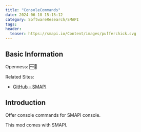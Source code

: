 ```yaml
---
title: "ConsoleCommands"
date: 2024-06-18 15:15:12
category: SoftwareResearch/SMAPI
tags:
header:
  teaser: https://smapi.io/Content/images/pufferchick.svg
---
```


## Basic Information

Openness: 🆓📖

Related Sites:

* [GitHub - SMAPI](https://github.com/Pathoschild/SMAPI)

## Introduction

Offer console commands for SMAPI console.

This mod comes with SMAPI.
